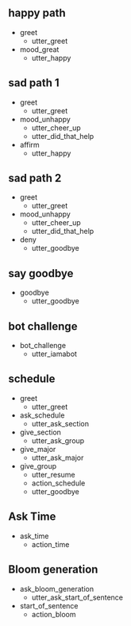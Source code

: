 ## happy path
* greet
  - utter_greet
* mood_great
  - utter_happy

## sad path 1
* greet
  - utter_greet
* mood_unhappy
  - utter_cheer_up
  - utter_did_that_help
* affirm
  - utter_happy

## sad path 2
* greet
  - utter_greet
* mood_unhappy
  - utter_cheer_up
  - utter_did_that_help
* deny
  - utter_goodbye

## say goodbye
* goodbye
  - utter_goodbye

## bot challenge
* bot_challenge
  - utter_iamabot

## schedule
* greet
  - utter_greet
* ask_schedule
  - utter_ask_section
* give_section
  - utter_ask_group
* give_major
  - utter_ask_major
* give_group
  - utter_resume
  - action_schedule
  - utter_goodbye

## Ask Time
* ask_time
  - action_time

## Bloom generation
* ask_bloom_generation
  - utter_ask_start_of_sentence
* start_of_sentence
  - action_bloom
